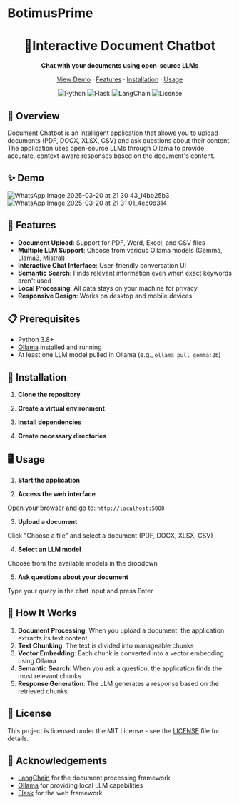 # BotimusPrime
<div align="center">
  
  <h1>📄Interactive Document Chatbot</h1>
  <p>
    <strong>Chat with your documents using open-source LLMs</strong>
  </p>
  <p>
    <a href="#demo">View Demo</a>
    ·
    <a href="#features">Features</a>
    ·
    <a href="#installation">Installation</a>
    ·
    <a href="#usage">Usage</a>
  </p>
  
  ![Python](https://img.shields.io/badge/python-3.8+-blue.svg)
  ![Flask](https://img.shields.io/badge/flask-2.0+-green.svg)
  ![LangChain](https://img.shields.io/badge/langchain-0.1.0+-orange.svg)
  ![License](https://img.shields.io/badge/license-MIT-blue)
</div>

## 🌟 Overview

Document Chatbot is an intelligent application that allows you to upload documents (PDF, DOCX, XLSX, CSV) and ask questions about their content. The application uses open-source LLMs through Ollama to provide accurate, context-aware responses based on the document's content.

<div id="demo"></div>

## ✨ Demo

![WhatsApp Image 2025-03-20 at 21 30 43_14bb25b3](https://github.com/user-attachments/assets/278b6976-f2d1-4bdb-9ab0-cba2a18c7278)
![WhatsApp Image 2025-03-20 at 21 31 01_4ec0d314](https://github.com/user-attachments/assets/d509509d-eb41-4bb4-a3a2-43d4a35e1c0f)


<div id="features"></div>

## 🚀 Features

- **Document Upload**: Support for PDF, Word, Excel, and CSV files
- **Multiple LLM Support**: Choose from various Ollama models (Gemma, Llama3, Mistral)
- **Interactive Chat Interface**: User-friendly conversation UI
- **Semantic Search**: Finds relevant information even when exact keywords aren't used
- **Local Processing**: All data stays on your machine for privacy
- **Responsive Design**: Works on desktop and mobile devices

<div id="installation"></div>

## 📋 Prerequisites

- Python 3.8+
- [Ollama](https://ollama.ai/) installed and running
- At least one LLM model pulled in Ollama (e.g., `ollama pull gemma:2b`)

## 🔧 Installation

1. **Clone the repository**


2. **Create a virtual environment**


3. **Install dependencies**


4. **Create necessary directories**


<div id="usage"></div>

## 🖥️ Usage

1. **Start the application**


2. **Access the web interface**

Open your browser and go to: `http://localhost:5000`

3. **Upload a document**

Click "Choose a file" and select a document (PDF, DOCX, XLSX, CSV)

4. **Select an LLM model**

Choose from the available models in the dropdown

5. **Ask questions about your document**

Type your query in the chat input and press Enter

## 🧩 How It Works

1. **Document Processing**: When you upload a document, the application extracts its text content
2. **Text Chunking**: The text is divided into manageable chunks
3. **Vector Embedding**: Each chunk is converted into a vector embedding using Ollama
4. **Semantic Search**: When you ask a question, the application finds the most relevant chunks
5. **Response Generation**: The LLM generates a response based on the retrieved chunks


## 📄 License

This project is licensed under the MIT License - see the [LICENSE](LICENSE) file for details.

## 🙏 Acknowledgements

- [LangChain](https://github.com/langchain-ai/langchain) for the document processing framework
- [Ollama](https://ollama.ai/) for providing local LLM capabilities
- [Flask](https://flask.palletsprojects.com/) for the web framework
